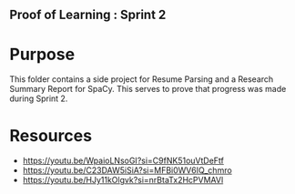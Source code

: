 ## Proof of Learning : Sprint 2
# Purpose
This folder contains a side project for Resume Parsing and a Research Summary Report for SpaCy.
This serves to prove that progress was made during Sprint 2.

# Resources
- https://youtu.be/WpaioLNsoGI?si=C9fNK51ouVtDeFtf
- https://youtu.be/C23DAW5iSiA?si=MFBi0WV6IQ_chmro
- https://youtu.be/HJy11kOlgvk?si=nrBtaTx2HcPVMAVl
